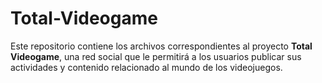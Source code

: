 # Total-Videogame
Este repositorio contiene los archivos correspondientes al proyecto **Total Videogame**, una red social que le permitirá a los usuarios publicar sus actividades y contenido relacionado al mundo de los videojuegos.

